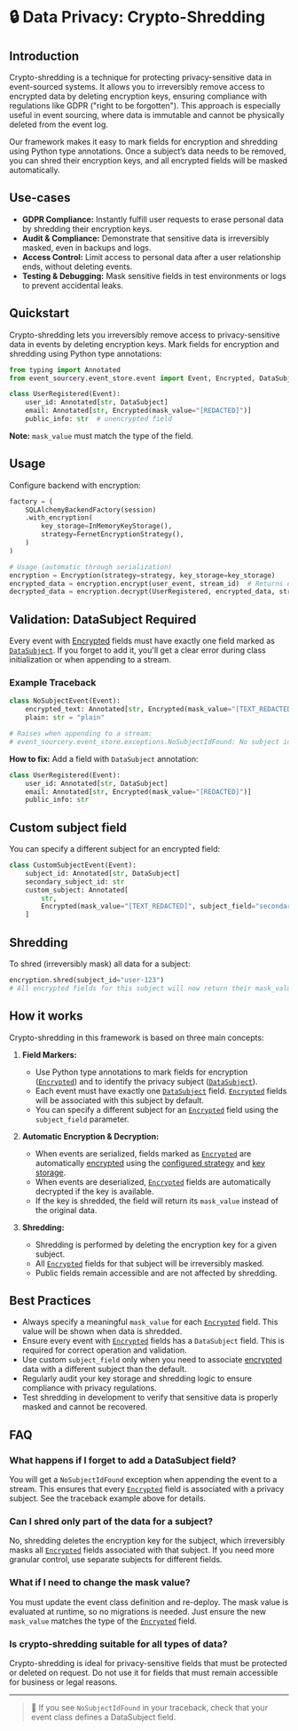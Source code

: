 # 🔒 Data Privacy: Crypto-Shredding

## Introduction

Crypto-shredding is a technique for protecting privacy-sensitive data in event-sourced systems. It allows you to irreversibly remove access to encrypted data by deleting encryption keys, ensuring compliance with regulations like GDPR ("right to be forgotten"). This approach is especially useful in event sourcing, where data is immutable and cannot be physically deleted from the event log.

Our framework makes it easy to mark fields for encryption and shredding using Python type annotations. Once a subject’s data needs to be removed, you can shred their encryption keys, and all encrypted fields will be masked automatically.

## Use-cases

- **GDPR Compliance:** Instantly fulfill user requests to erase personal data by shredding their encryption keys.
- **Audit & Compliance:** Demonstrate that sensitive data is irreversibly masked, even in backups and logs.
- **Access Control:** Limit access to personal data after a user relationship ends, without deleting events.
- **Testing & Debugging:** Mask sensitive fields in test environments or logs to prevent accidental leaks.

## Quickstart

Crypto-shredding lets you irreversibly remove access to privacy-sensitive data in events by deleting encryption keys. Mark fields for encryption and shredding using Python type annotations:

```python
from typing import Annotated
from event_sourcery.event_store.event import Event, Encrypted, DataSubject

class UserRegistered(Event):
    user_id: Annotated[str, DataSubject]
    email: Annotated[str, Encrypted(mask_value="[REDACTED]")]
    public_info: str  # unencrypted field
```

**Note:** `mask_value` must match the type of the field.

## Usage

Configure backend with encryption:

```python
factory = (
    SQLAlchemyBackendFactory(session)
    .with_encryption(
        key_storage=InMemoryKeyStorage(),
        strategy=FernetEncryptionStrategy(),
    )
)

# Usage (automatic through serialization)
encryption = Encryption(strategy=strategy, key_storage=key_storage)
encrypted_data = encryption.encrypt(user_event, stream_id)  # Returns dict with encrypted fields
decrypted_data = encryption.decrypt(UserRegistered, encrypted_data, stream_id)  # Returns dict with decrypted fields
```

## Validation: DataSubject Required

Every event with [Encrypted](../reference/event_store/encryption.md#event_sourceryevent_storeencryptionencrypted) fields must have exactly one field marked as [`DataSubject`](../reference/event_store/encryption.md#event_sourceryevent_storeencryptiondatasubject). If you forget to add it, you'll get a clear error during class initialization or when appending to a stream.

### Example Traceback

```python
class NoSubjectEvent(Event):
    encrypted_text: Annotated[str, Encrypted(mask_value="[TEXT_REDACTED]")]
    plain: str = "plain"

# Raises when appending to a stream:
# event_sourcery.event_store.exceptions.NoSubjectIdFound: No subject id found for event 'NoSubjectEvent' in stream <StreamId>
```

**How to fix:**
Add a field with `DataSubject` annotation:

```python
class UserRegistered(Event):
    user_id: Annotated[str, DataSubject]
    email: Annotated[str, Encrypted(mask_value="[REDACTED]")]
    public_info: str
```

## Custom subject field

You can specify a different subject for an encrypted field:

```python
class CustomSubjectEvent(Event):
    subject_id: Annotated[str, DataSubject]
    secondary_subject_id: str
    custom_subject: Annotated[
        str,
        Encrypted(mask_value="[TEXT_REDACTED]", subject_field="secondary_subject_id"),
    ]
```

## Shredding

To shred (irreversibly mask) all data for a subject:

```python
encryption.shred(subject_id="user-123")
# All encrypted fields for this subject will now return their mask_value (e.g. "[REDACTED]")
```

## How it works

Crypto-shredding in this framework is based on three main concepts:

1. **Field Markers:**
   - Use Python type annotations to mark fields for encryption ([`Encrypted`](../reference/event_store/encryption.md#event_sourceryevent_storeencryptionencrypted)) and to identify the privacy subject ([`DataSubject`](../reference/event_store/encryption.md#event_sourceryevent_storeencryptiondatasubject)).
   - Each event must have exactly one [`DataSubject`](../reference/event_store/encryption.md#event_sourceryevent_storeencryptiondatasubject) field. [`Encrypted`](../reference/event_store/encryption.md#event_sourceryevent_storeencryptionencrypted) fields will be associated with this subject by default.
   - You can specify a different subject for an [`Encrypted`](../reference/event_store/encryption.md#event_sourceryevent_storeencryptionencrypted) field using the `subject_field` parameter.

2. **Automatic Encryption & Decryption:**
   - When events are serialized, fields marked as [`Encrypted`](../reference/event_store/encryption.md#event_sourceryevent_storeencryptionencrypted) are automatically [encrypted](../reference/event_store/encryption.md) using the [configured strategy](../reference/event_store/encryption.md#event_sourceryevent_storeencryptionnoencryptionstrategy) and [key storage](../reference/event_store/encryption.md#event_sourceryevent_storeencryptionnokeystoragestrategy).
   - When events are deserialized, [`Encrypted`](../reference/event_store/encryption.md#event_sourceryevent_storeencryptionencrypted) fields are automatically decrypted if the key is available.
   - If the key is shredded, the field will return its `mask_value` instead of the original data.

3. **Shredding:**
   - Shredding is performed by deleting the encryption key for a given subject.
   - All [`Encrypted`](../reference/event_store/encryption.md#event_sourceryevent_storeencryptionencrypted) fields for that subject will be irreversibly masked.
   - Public fields remain accessible and are not affected by shredding.

## Best Practices

- Always specify a meaningful `mask_value` for each [`Encrypted`](../reference/event_store/encryption.md#event_sourceryevent_storeencryptionencrypted) field. This value will be shown when data is shredded.
- Ensure every event with [`Encrypted`](../reference/event_store/encryption.md#event_sourceryevent_storeencryptionencrypted) fields has a `DataSubject` field. This is required for correct operation and validation.
- Use custom `subject_field` only when you need to associate [encrypted](../reference/event_store/encryption.md) data with a different subject than the default.
- Regularly audit your key storage and shredding logic to ensure compliance with privacy regulations.
- Test shredding in development to verify that sensitive data is properly masked and cannot be recovered.

## FAQ

### What happens if I forget to add a DataSubject field?
You will get a `NoSubjectIdFound` exception when appending the event to a stream. This ensures that every [`Encrypted`](../reference/event_store/encryption.md#event_sourceryevent_storeencryptionencrypted) field is associated with a privacy subject. See the traceback example above for details.

### Can I shred only part of the data for a subject?
No, shredding deletes the encryption key for the subject, which irreversibly masks all [`Encrypted`](../reference/event_store/encryption.md#event_sourceryevent_storeencryptionencrypted) fields associated with that subject. If you need more granular control, use separate subjects for different fields.

### What if I need to change the mask value?
You must update the event class definition and re-deploy. The mask value is evaluated at runtime, so no migrations is needed. Just ensure the new `mask_value` matches the type of the [`Encrypted`](../reference/event_store/encryption.md#event_sourceryevent_storeencryptionencrypted) field.

### Is crypto-shredding suitable for all types of data?
Crypto-shredding is ideal for privacy-sensitive fields that must be protected or deleted on request. Do not use it for fields that must remain accessible for business or legal reasons.

---

> 🔎 If you see `NoSubjectIdFound` in your traceback, check that your event class defines a DataSubject field.
